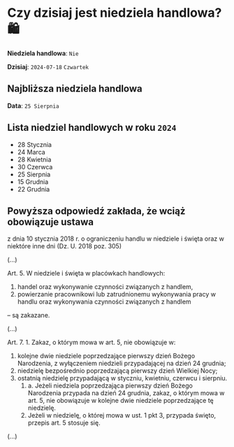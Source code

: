 # Czy dzisiaj jest niedziela handlowa? 🛍️

**Niedziela handlowa**: `Nie`

**Dzisiaj**: `2024-07-18`
`Czwartek`

## Najbliższa niedziela handlowa

**Data**: `25 Sierpnia`

## Lista niedziel handlowych w roku `2024`

- 28 Stycznia
- 24 Marca
- 28 Kwietnia
- 30 Czerwca
- 25 Sierpnia
- 15 Grudnia
- 22 Grudnia

## Powyższa odpowiedź zakłada, że wciąż obowiązuje ustawa

z dnia 10 stycznia 2018 r. o ograniczeniu handlu w niedziele i święta oraz w niektóre inne dni (Dz. U. 2018 poz. 305)

(...)

Art. 5. W niedziele i święta w placówkach handlowych:

1) handel oraz wykonywanie czynności związanych z handlem,
2) powierzanie pracownikowi lub zatrudnionemu wykonywania pracy w handlu oraz wykonywania czynności związanych z handlem

– są zakazane.

(...)

Art. 7. 1. Zakaz, o którym mowa w art. 5, nie obowiązuje w:

1) kolejne dwie niedziele poprzedzające pierwszy dzień Bożego Narodzenia, z wyłączeniem niedzieli przypadającej na dzień 24 grudnia;
2) niedzielę bezpośrednio poprzedzającą pierwszy dzień Wielkiej Nocy;
3) ostatnią niedzielę przypadającą w styczniu, kwietniu, czerwcu i sierpniu.
   1. a. Jeżeli niedziela poprzedzająca pierwszy dzień Bożego Narodzenia przypada na dzień 24 grudnia, zakaz, o którym mowa w art. 5, nie obowiązuje w kolejne dwie niedziele poprzedzające tę niedzielę.
   2. Jeżeli w niedzielę, o której mowa w ust. 1 pkt 3, przypada święto, przepis art. 5 stosuje się.

(...)
